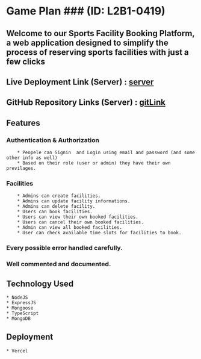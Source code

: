 # Game Plan ### (ID: L2B1-0419)

## Welcome to our Sports Facility Booking Platform, a web application designed to simplify the process of reserving sports facilities with just a few clicks

## Live Deployment Link (Server) : [server](https://gameplan-mu.vercel.app/)

## GitHub Repository Links (Server) : [gitLink](https://github.com/saifmaamun/gameplan)

## Features

### Authentication & Authorization

        * Peopele can Signin  and Login using email and password (and some other info as well)
        * Based on their role (user or admin) they have their own previlages.

### Facilities

        * Admins can create facilities.
        * Admins can update facility informations.
        * Admins can delete facility.
        * Users can book facilities.
        * Users can view their own booked facilities.
        * Users can cancel their own booked facilities.
        * Admin can view all booked facilities.
        * User can check available time slots for facilities to book.

### Every possible error handled carefully.

### Well commented and documented.

## Technology Used

    * NodeJS
    * ExpressJS
    * Mongoose
    * TypeScript
    * MongoDB

## Deployment

    * Vercel
